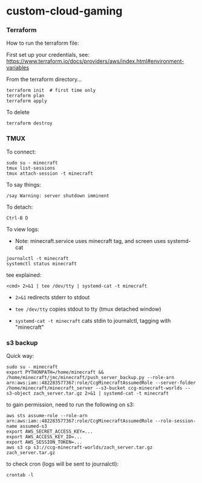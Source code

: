 # custom-cloud-gaming

### Terraform

How to run the terraform file:

First set up your credentials, see: https://www.terraform.io/docs/providers/aws/index.html#environment-variables

From the terraform directory...

~~~
terraform init  # first time only
terraform plan
terraform apply
~~~

To delete

~~~
terraform destroy
~~~


### TMUX

To connect:

~~~
sudo su - minecraft
tmux list-sessions
tmux attach-session -t minecraft
~~~

To say things:

~~~
/say Warning: server shutdown imminent
~~~

To detach:

~~~
Ctrl-B D
~~~

To view logs:

* Note: minecraft.service uses minecraft tag, and screen uses systemd-cat

~~~
journalctl -t minecraft
systemctl status minecraft
~~~


tee explained:

~~~
<cmd> 2>&1 | tee /dev/tty | systemd-cat -t minecraft
~~~

* ```2>&1``` redirects stderr to stdout

* ```tee /dev/tty``` copies stdout to tty (tmux detached window)

* ```systemd-cat -t minecraft``` cats stdin to journalctl, tagging with "minecraft"

### s3 backup

Quick way:

~~~
sudo su - minecraft
export PYTHONPATH=/home/minecraft && /home/minecraft/jmc/minecraft/push_server_backup.py --role-arn arn:aws:iam::482283577367:role/CcgMinecraftAssumedRole --server-folder /home/minecraft/minecraft_server --s3-bucket ccg-minecraft-worlds --s3-object zach_server.tar.gz 2>&1 | systemd-cat -t minecraft
~~~

to gain permission, need to run the following on s3:

~~~
aws sts assume-role --role-arn arn:aws:iam::482283577367:role/CcgMinecraftAssumedRole --role-session-name assumed-s3
export AWS_SECRET_ACCESS_KEY=...
export AWS_ACCESS_KEY_ID=...
export AWS_SESSION_TOKEN=...
aws s3 cp s3://ccg-minecraft-worlds/zach_server.tar.gz zach_server.tar.gz
~~~

to check cron (logs will be sent to journalctl):

~~~
crontab -l
~~~
